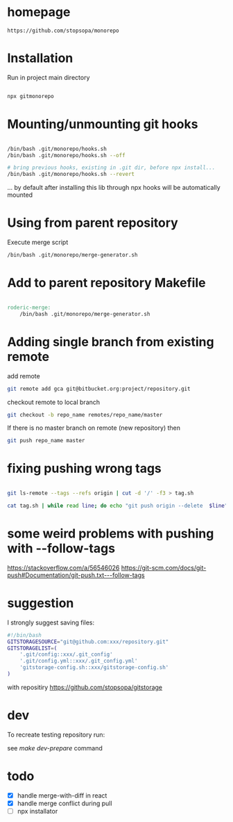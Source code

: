 
# homepage
    https://github.com/stopsopa/monorepo    

# Installation

Run in project main directory

```bash

npx gitmonorepo

```

# Mounting/unmounting git hooks

```bash

/bin/bash .git/monorepo/hooks.sh 
/bin/bash .git/monorepo/hooks.sh --off

# bring previous hooks, existing in .git dir, before npx install...
/bin/bash .git/monorepo/hooks.sh --revert 

```

... by default after installing this lib through npx hooks will be automatically mounted

# Using from parent repository

Execute merge script

```bash
/bin/bash .git/monorepo/merge-generator.sh
```

# Add to parent repository Makefile

```makefile

roderic-merge:
	/bin/bash .git/monorepo/merge-generator.sh                           

```

# Adding single branch from existing remote

add remote

```bash
git remote add gca git@bitbucket.org:project/repository.git
```

checkout remote to local branch
```bash
git checkout -b repo_name remotes/repo_name/master
```

If there is no master branch on remote (new repository) then

```bash
git push repo_name master
```

# fixing pushing wrong tags

```bash

git ls-remote --tags --refs origin | cut -d '/' -f3 > tag.sh 

cat tag.sh | while read line; do echo "git push origin --delete  $line"; done > tag2.sh


```

# some weird problems with pushing with --follow-tags

https://stackoverflow.com/a/56546026
https://git-scm.com/docs/git-push#Documentation/git-push.txt---follow-tags

# suggestion

I strongly suggest saving files:

```bash
#!/bin/bash
GITSTORAGESOURCE="git@github.com:xxx/repository.git"
GITSTORAGELIST=(
    '.git/config::xxx/.git_config'
    '.git/config.yml::xxx/.git_config.yml'
    'gitstorage-config.sh::xxx/gitstorage-config.sh'
)

```

with repositiry https://github.com/stopsopa/gitstorage

# dev

To recreate testing repository run:

see *make dev-prepare* command

# todo

- [x] handle merge-with-diff in react
- [x] handle merge conflict during pull
- [ ] npx installator 
